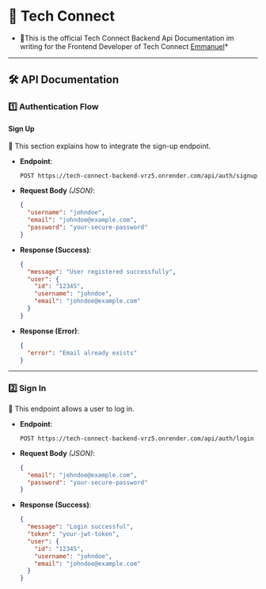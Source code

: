# 🚀 Tech Connect

* 📌This is the official Tech Connect Backend Api Documentation im writing for the  Frontend Developer of Tech Connect [Emmanuel](https://github.com/emess2g)*
---

## 🛠 API Documentation  

### 1️⃣ Authentication Flow  

#### **Sign Up**  
📌 This section explains how to integrate the sign-up endpoint.  

- **Endpoint**:  
  ```http
  POST https://tech-connect-backend-vrz5.onrender.com/api/auth/signup
  ```

- **Request Body** *(JSON)*:  
  ```json
  {
    "username": "johndoe",
    "email": "johndoe@example.com",
    "password": "your-secure-password"
  }
  ```

- **Response (Success)**:  
  ```json
  {
    "message": "User registered successfully",
    "user": {
      "id": "12345",
      "username": "johndoe",
      "email": "johndoe@example.com"
    }
  }
  ```

- **Response (Error)**:  
  ```json
  {
    "error": "Email already exists"
  }
  ```

---

### 2️⃣ Sign In  
📌 This endpoint allows a user to log in.  

- **Endpoint**:  
  ```http
  POST https://tech-connect-backend-vrz5.onrender.com/api/auth/login
  ```

- **Request Body** *(JSON)*:  
  ```json
  {
    "email": "johndoe@example.com",
    "password": "your-secure-password"
  }
  ```

- **Response (Success)**:  
  ```json
  {
    "message": "Login successful",
    "token": "your-jwt-token",
    "user": {
      "id": "12345",
      "username": "johndoe",
      "email": "johndoe@example.com"
    }
  }
  ```




